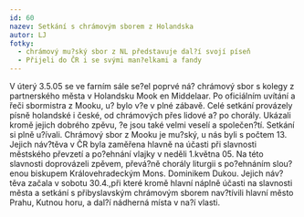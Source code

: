 ```yaml
---
id: 60
nazev: Setkání s chrámovým sborem z Holandska
autor: LJ
fotky:
  - chrámový mu?ský sbor z NL představuje dal?í svojí píseň
  - Přijeli do ČR i se svými man?elkami a fandy
---
```

V úterý 3.5.05 se ve farním sále se?el poprvé ná? chrámový sbor s kolegy z partnerského města v Holandsku Mook en Middelaar. Po oficiálním uvítání a řeči sbormistra z Mooku, u? bylo v?e v plné zábavě. Celé setkání provázely písně holandské i české, od chrámových přes lidové a? po chorály. Ukázali kromě jejich dobrého zpěvu, ?e jsou také velmi veselí a společen?tí. Setkání si plně u?ívali. Chrámový sbor z Mooku je mu?ský, u nás byli s počtem 13. Jejich náv?těva v ČR byla zaměřena hlavně na účasti při slavnosti městského převzetí a po?ehnání vlajky v neděli 1.května 05. Na této slavnosti doprovázeli zpěvem, převá?ně chorály liturgii s po?ehnáním slou?enou biskupem Královehradeckým Mons. Dominikem Dukou. Jejich náv?těva začala v sobotu 30.4.,při které kromě hlavní náplně účasti na slavnosti města a setkání s přibyslavským chrámovým sborem nav?tívili hlavní město Prahu, Kutnou horu, a dal?í nádherná místa v na?í vlasti.  
